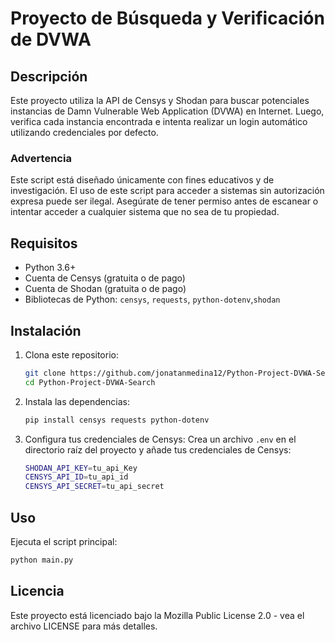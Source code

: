 # Proyecto de Búsqueda y Verificación de DVWA

## Descripción
Este proyecto utiliza la API de Censys y Shodan para buscar potenciales instancias de Damn Vulnerable Web Application (DVWA) en Internet. Luego, verifica cada instancia encontrada e intenta realizar un login automático utilizando credenciales por defecto.

### Advertencia
Este script está diseñado únicamente con fines educativos y de investigación. El uso de este script para acceder a sistemas sin autorización expresa puede ser ilegal. Asegúrate de tener permiso antes de escanear o intentar acceder a cualquier sistema que no sea de tu propiedad.

## Requisitos

- Python 3.6+
- Cuenta de Censys (gratuita o de pago)
- Cuenta de Shodan (gratuita o de pago)
- Bibliotecas de Python: `censys`, `requests`, `python-dotenv`,`shodan`

## Instalación

1. Clona este repositorio:
    ```bash
    git clone https://github.com/jonatanmedina12/Python-Project-DVWA-Search.git
    cd Python-Project-DVWA-Search
    ```

2. Instala las dependencias:
    ```bash
    pip install censys requests python-dotenv
    ```

3. Configura tus credenciales de Censys:
    Crea un archivo `.env` en el directorio raíz del proyecto y añade tus credenciales de Censys:
    ```bash
    SHODAN_API_KEY=tu_api_Key
    CENSYS_API_ID=tu_api_id
    CENSYS_API_SECRET=tu_api_secret
    ```

## Uso

Ejecuta el script principal:
```bash
python main.py
```
## Licencia
Este proyecto está licenciado bajo la Mozilla Public License 2.0 - vea el archivo LICENSE para más detalles.
